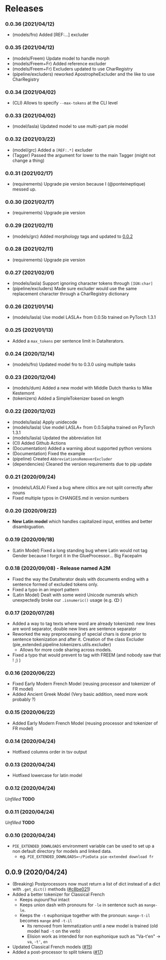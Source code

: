 # Releases

### 0.0.36 (2021/04/12)

- (models/fro) Added [REF:...] excluder

### 0.0.35 (2021/04/12)

- (models/Freem) Update model to handle morph
- (models/Freem+Fr) Added reference excluder
- (models/Freem+Fr) Excluders updated to use CharRegistry
- (pipeline/excluders) reworked ApostropheExcluder and the like to use CharRegistry

### 0.0.34 (2021/04/02)

- (CLI) Allows to specify `--max-tokens` at the CLI level

### 0.0.33 (2021/04/02)

- (model/lasla) Updated model to use multi-part pie model

### 0.0.32 (2021/03/22)

- (model/grc) Added a `[REF:.*]` excluder
- (Tagger) Passed the argument for lower to the main Tagger (might not change a thing)

### 0.0.31 (2021/02/17)

- (requirements) Upgrade pie version because I (@ponteineptique) messed up.

### 0.0.30 (2021/02/17)

- (requirements) Upgrade pie version

### 0.0.29 (2021/02/11)

- (models/grc) Added morphology tags and updated to [0.0.2](https://github.com/hipster-philology/greek-lemmatization-data/releases/tag/0.0.2)

### 0.0.28 (2021/02/11)

- (requirements) Upgrade pie version

### 0.0.27 (2021/02/01)

- (models/lasla) Support ignoring character tokens through `[IGN:char]`
- (pipeline/excluders) Made sure excluder would use the same replacement character through a CharRegistry dictionary 

### 0.0.26 (2021/01/14)

- (models/lasla) Use model LASLA+ from 0.0.5b trained on PyTorch 1.3.1

### 0.0.25 (2021/01/13)
- Added a `max_tokens` per sentence limit in DataIterators.

### 0.0.24 (2020/12/14)

- (models/fro) Updated model fro to 0.3.0 using multiple tasks

### 0.0.23 (2020/12/04)

- (models/dum) Added a new model with Middle Dutch thanks to Mike Kestemont
- (tokenizers) Added a SimpleTokenizer based on length

### 0.0.22 (2020/12/02)

- (models/lasla) Apply unidecode
- (models/lasla) Use model LASLA+ from 0.0.5alpha trained on PyTorch 1.3.1
- (models/lasla) Updated the abbreviation list
- (CI) Added Github Actions
- (Documentation) Added a warning about supported python versions
- (Documentation) Fixed the example
- (pipeline) Created `AbbreviationsRemoverExcluder`
- (dependencies) Cleaned the version requirements due to pip update

### 0.0.21 (2020/09/24) 

- (models/LASLA) Fixed a bug where clitics are not split correctly after nouns
- Fixed multiple typos in CHANGES.md in version numbers

### 0.0.20 (2020/09/22)

- **New Latin model** which handles capitalized input, entities and better disambiguation.

### 0.0.19 (2020/09/18)

- (Latin Model) Fixed a long standing bug where Latin would not tag Gender because I forgot it in the GlueProcessor... Big Facepalm

### 0.0.18 (2020/09/08) - Release named A2M

- Fixed the way the DataIterator deals with documents ending with a sentence formed of excluded tokens only.
- Fixed a typo in an import pattern
- (Latin Model) Dealt with some weird Unicode numerals which unexpectedly broke our `.isnumeric()` usage (e.g. ↀ )

### 0.0.17 (2020/07/26)

- Added a way to tag texts where word are already tokenized: new lines are word separator, 
double new lines are sentence separator
- Reworked the way preprocessing of special chars is done prior to sentence tokenization and after it. 
Creation of the class Excluder (pie_extended.pipeline.tokenizers.utils.excluder)
    - Allows for more code sharing across models.
- Fixed a typo that would prevent to tag with FREEM (and nobody saw that ! ;) )

### 0.0.16 (2020/06/22)

- Fixed Early Modern French Model (reusing processor and tokenizer of FR model)
- Added Ancient Greek Model (Very basic addition, need more work probably ?)

### 0.0.15 (2020/06/22)

- Added Early Modern French Model (reusing processor and tokenizer of FR model)

### 0.0.14 (2020/04/24)

- Hotfixed columns order in tsv output

### 0.0.13 (2020/04/24)

- Hotfixed lowercase for latin model

### 0.0.12 (2020/04/24)

*Unfilled* **TODO**

### 0.0.11 (2020/04/24)

*Unfilled* **TODO**

### 0.0.10 (2020/04/24)

- `PIE_EXTENDED_DOWNLOADS` environment variable can be used to set up a non default directory for models and linked data.
    - eg. `PIE_EXTENDED_DOWNLOADS=~/PieData pie-extended download fr`

## 0.0.9 (2020/04/24)

- (Breaking) Postprocessors now must return a list of dict instead of a dict with `.get_dict()` methods ([#c8be021](https://github.com/hipster-philology/nlp-pie-taggers/commit/c8be021fc1d253da84f01445ed5a99af7fa2ad2b))
- Added a better tokenizer for Classical French
    - Keeps *aujourd'hui* intact
    - Keeps union dash with pronouns for `-le` in sentence such as `mange-le`.
    - Keeps the `-t` euphonique together with the pronoun: `mange-t-il` becomes `mange` and `-t-il`
        - Its removed from lemmatization until a new model is trained (old model had `-t` on the verb)
        - Elision work as intended for non euphonique such as "Va-t'en" -> `va`, `-t'`, `en`
- Updated Classical French models ([#15](https://github.com/hipster-philology/nlp-pie-taggers/pull/15))
- Added a post-processor to split tokens ([#17](https://github.com/hipster-philology/nlp-pie-taggers/pull/17))
